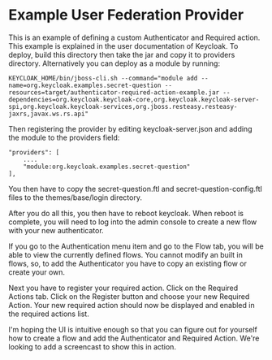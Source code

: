 Example User Federation Provider
===================================================

This is an example of defining a custom Authenticator and Required action.  This example is explained in the user documentation
of Keycloak.   To deploy, build this directory then take the jar and copy it to providers directory. Alternatively you can deploy as a module by running:

    KEYCLOAK_HOME/bin/jboss-cli.sh --command="module add --name=org.keycloak.examples.secret-question --resources=target/authenticator-required-action-example.jar --dependencies=org.keycloak.keycloak-core,org.keycloak.keycloak-server-spi,org.keycloak.keycloak-services,org.jboss.resteasy.resteasy-jaxrs,javax.ws.rs.api"

Then registering the provider by editing keycloak-server.json and adding the module to the providers field:

    "providers": [
        ....
        "module:org.keycloak.examples.secret-question"
    ],


You then have to copy the secret-question.ftl and secret-question-config.ftl files to the themes/base/login directory.

After you do all this, you then have to reboot keycloak.  When reboot is complete, you will need to log into
the admin console to create a new flow with your new authenticator.

If you go to the Authentication menu item and go to the Flow tab, you will be able to view the currently
defined flows.  You cannot modify an built in flows, so, to add the Authenticator you
have to copy an existing flow or create your own.

Next you have to register your required action.
Click on the Required Actions tab.  Click on the Register button and choose your new Required Action.
Your new required action should now be displayed and enabled in the required actions list.

I'm hoping the UI is intuitive enough so that you
can figure out for yourself how to create a flow and add the Authenticator and Required Action.  We're looking to add a screencast
to show this in action.
